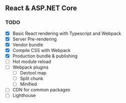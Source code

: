 ## React & ASP.NET Core

### TODO

- [X] Basic React rendering with Typescript and Webpack
- [X] Server Pre-rendering
- [X] Vendor bundle
- [X] Compile CSS with Webpack
- [X] Production bundle & publishing
- [ ] Hot module reload
- [ ] Webpack plugins
  - [ ] Devtool map
  - [ ] Split chunk
  - [ ] Minified
- [ ] CDN for common packages
- [ ] Lighthouse